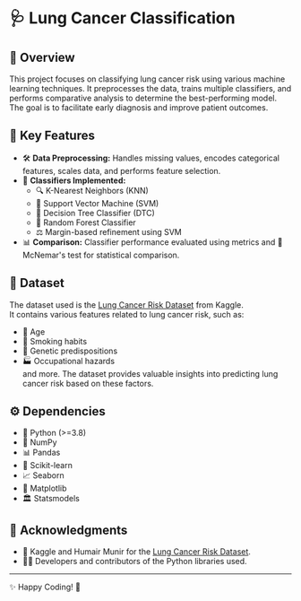 # 🩺 Lung Cancer Classification  

## 🌟 Overview  
This project focuses on classifying lung cancer risk using various machine learning techniques. It preprocesses the data, trains multiple classifiers, and performs comparative analysis to determine the best-performing model. The goal is to facilitate early diagnosis and improve patient outcomes.  

## 🚀 Key Features  
- 🛠 **Data Preprocessing:** Handles missing values, encodes categorical features, scales data, and performs feature selection.  
- 🤖 **Classifiers Implemented:**  
  - 🔍 K-Nearest Neighbors (KNN)  
  - 🏹 Support Vector Machine (SVM)  
  - 🌳 Decision Tree Classifier (DTC)  
  - 🌲 Random Forest Classifier  
  - ⚖️ Margin-based refinement using SVM  
- 📊 **Comparison:** Classifier performance evaluated using metrics and 🧪 McNemar's test for statistical comparison.  

## 📂 Dataset  
The dataset used is the [Lung Cancer Risk Dataset](https://www.kaggle.com/datasets/humairmunir/lung-cancer-risk-dataset) from Kaggle.  
It contains various features related to lung cancer risk, such as:  
- 🎂 Age  
- 🚬 Smoking habits  
- 🧬 Genetic predispositions  
- 🏭 Occupational hazards  
and more. The dataset provides valuable insights into predicting lung cancer risk based on these factors.  

## ⚙️ Dependencies  
- 🐍 Python (>=3.8)  
- 🔢 NumPy  
- 📊 Pandas  
- 🤖 Scikit-learn  
- 📈 Seaborn  
- 🎨 Matplotlib  
- 🏛 Statsmodels  

## 🙏 Acknowledgments  
- 📌 Kaggle and Humair Munir for the [Lung Cancer Risk Dataset](https://www.kaggle.com/datasets/humairmunir/lung-cancer-risk-dataset).  
- 👨‍💻 Developers and contributors of the Python libraries used.  

---
✨ Happy Coding! 🚀  
